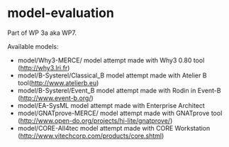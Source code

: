 model-evaluation
================

Part of WP 3a aka WP7.

Available models:

* model/Why3-MERCE/ model attempt made with Why3 0.80 tool (http://why3.lri.fr)
* model/B-Systerel/Classical_B model attempt made with Atelier B tool(http://www.atelierb.eu)
* model/B-Systerel/Event_B model attempt made with Rodin in Event-B (http://www.event-b.org/)
* model/EA-SysML model attempt made with Enterprise Architect
* model/GNATprove-MERCE/ model attempt made with GNATprove tool (http://www.open-do.org/projects/hi-lite/gnatprove/)
* model/CORE-All4tec model attempt made with CORE Workstation (http://www.vitechcorp.com/products/core.shtml)

